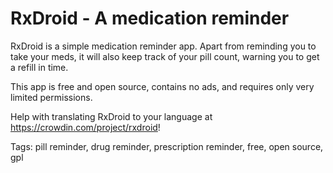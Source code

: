 RxDroid - A medication reminder
===============================

RxDroid is a simple medication reminder app. Apart from reminding you to take 
your meds, it will also keep track of your pill count, warning you to get a 
refill in time.

This app is free and open source, contains no ads, and requires only very 
limited permissions.

Help with translating RxDroid to your language at https://crowdin.com/project/rxdroid!

Tags: pill reminder, drug reminder, prescription reminder, free, open source, gpl

